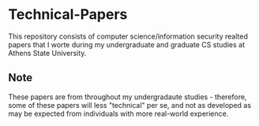 # Technical-Papers

This repository consists of computer science/information security realted papers that I worte during my undergraduate and graduate CS studies at Athens State University.

## Note
These papers are from throughout my undergradaute studies - therefore, some of these papers will less "technical" per se, and not as developed as may be expected from individuals with more real-world experience.
